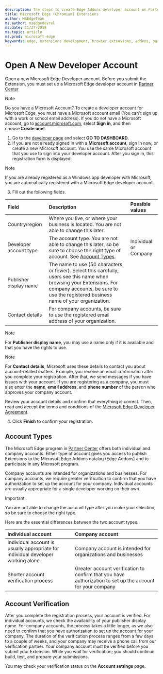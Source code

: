 ```yaml
---
description: The steps to create Edge Addons developer account on Partner center.
title: Microsoft Edge (Chromium) Extensions
author: MSEdgeTeam
ms.author: msedgedevrel
ms.date: 11/27/2019
ms.topic: article
ms.prod: microsoft-edge
keywords: edge, extensions development, browser extensions, addons, partner center, developer
---
```


# Open A New Developer Account  

Open a new Microsoft Edge Developer account.  Before you submit the Extension, you must set up a Microsoft Edge developer account in [Partner Center](https://go.microsoft.com/fwlink/?linkid=2099798)  

> [!NOTE]
> Do you have a Microsoft Account?  To create a developer account for Microsoft Edge, you must have a Microsoft account email \(You can't sign up with a work or school email address\).  If you do not have a Microsoft account, go to [account.microsoft.com]( https://account.microsoft.com/account/Account), select **Sign in**, and then choose **Create one!**.  

1.  Go to the [developer page](https://go.microsoft.com/fwlink/?linkid=2099798) and select **GO TO DASHBOARD**.  
2.  If you are not already signed in with a **Microsoft account**, sign in now, or create a new Microsoft account. You use the same Microsoft account that you use to sign into your developer account. After you sign in, this registration form is displayed:  

> [!NOTE]
> If you are already registered as a Windows app developer with Microsoft, you are automatically registered with a Microsoft Edge developer account.  

3.  Fill out the following fields.  

| Field | Description | Possible values |  
|:--- |:--- |:--- |  
| Country/region | Where you live, or where your business is located. You are not able to change this later. |  |  
| Developer account type | The account type. You are not able to change this later, so be sure to choose the right type of account. See [Account Types](#account-types). | Individual or Company |  
| Publisher display name | The name to use (50 characters or fewer).  Select this carefully, users see this name when browsing your Extensions. For company accounts, be sure to use the registered business name of your organization. |  |
| Contact details | For company accounts, be sure to use the registered email address of your organization. |  |  

> [!NOTE]
> For **Publisher display name**, you may use a name only if it is available and that you have the rights to use.  

> [!NOTE]
> For **Contact details**, Microsoft uses these details to contact you about account-related matters.  Example, you receive an email confirmation after you complete your registration.  After that, we send messages if you have issues with your account.  If you are registering as a company, you must also enter the **name**, **email address**, and **phone number** of the person who approves your company account.  

Review your account details and confirm that everything is correct. Then, read and accept the terms and conditions of the [Microsoft Edge Developer Agreement](https://docs.microsoft.com/legal/windows/agreements/app-developer-agreement).  

4.	Click **Finish** to confirm your registration.  

## Account Types  

The Microsoft Edge program in [Partner Center](https://go.microsoft.com/fwlink/?linkid=2099798) offers both individual and company accounts.  Either type of account gives you access to publish Extensions to the Microsoft Edge Addons catalog \(Edge Addons\) and to participate in any Microsoft program.  

Company accounts are intended for organizations and businesses.  For company accounts, we require greater verification to confirm that you have authorization to set up the account for your company.  Individual accounts are usually appropriate for a single developer working on their own.  

> [!IMPORTANT]
> You are not able to change the account type after you make your selection, so be sure to choose the right type.  

Here are the essential differences between the two account types.  

| Individual account | Company account |  
| :--- | :--- |  
| Individual account is usually appropriate for individual developer working alone | Company account is intended for organizations and businesses |  
| Shorter account verification process | Greater account verification to confirm that you have authorization to set up the account for your company |  

## Account Verification  

After you complete the registration process, your account is verified.  For individual accounts, we check the availability of your publisher display name.  For company accounts, the process takes a little longer, as we also need to confirm that you have authorization to set up the account for your company.  The duration of the verification process ranges from a few days to a couple of weeks, and your company may receive a phone call from our verification partner.  Your company account must be verified before you submit your Extension. While you wait for verification; you should continue build, test, and prepare your submissions.  

You may check your verification status on the **Account settings** page.  

<!-- image links -->  

<!-- links -->  
